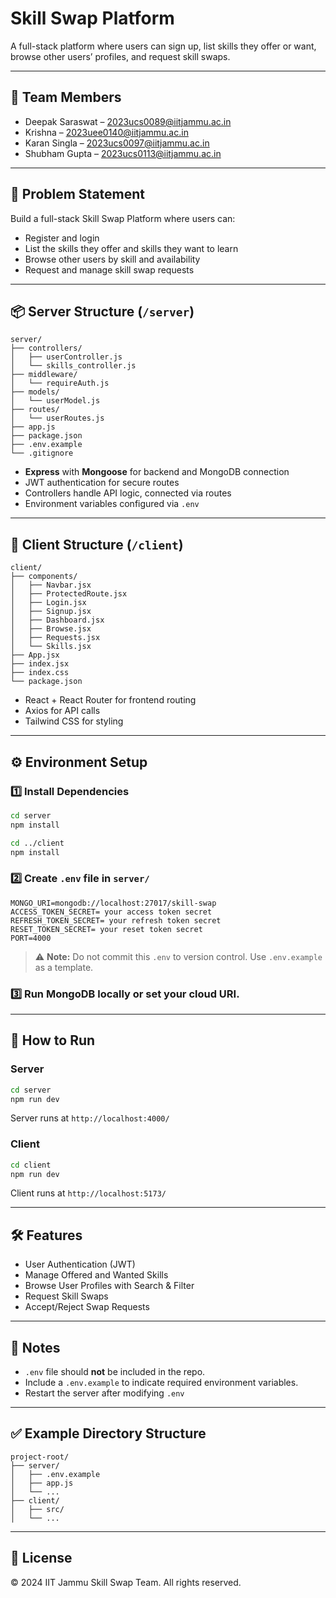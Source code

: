# Skill Swap Platform

A full-stack platform where users can sign up, list skills they offer or want, browse other users’ profiles, and request skill swaps.

---

## 👥 Team Members

* Deepak Saraswat – [2023ucs0089@iitjammu.ac.in](mailto:2023ucs0089@iitjammu.ac.in)
* Krishna – [2023uee0140@iitjammu.ac.in](mailto:2023uee0140@iitjammu.ac.in)
* Karan Singla – [2023ucs0097@iitjammu.ac.in](mailto:2023ucs0097@iitjammu.ac.in)
* Shubham Gupta – [2023ucs0113@iitjammu.ac.in](mailto:2023ucs0113@iitjammu.ac.in)

---

## 📖 Problem Statement

Build a full-stack Skill Swap Platform where users can:

* Register and login
* List the skills they offer and skills they want to learn
* Browse other users by skill and availability
* Request and manage skill swap requests

---

## 📦 Server Structure (`/server`)

```
server/
├── controllers/
│   ├── userController.js
│   └── skills_controller.js
├── middleware/
│   └── requireAuth.js
├── models/
│   └── userModel.js
├── routes/
│   └── userRoutes.js
├── app.js
├── package.json
├── .env.example
└── .gitignore
```

* **Express** with **Mongoose** for backend and MongoDB connection
* JWT authentication for secure routes
* Controllers handle API logic, connected via routes
* Environment variables configured via `.env`

---

## 🎨 Client Structure (`/client`)

```
client/
├── components/
│   ├── Navbar.jsx
│   ├── ProtectedRoute.jsx
│   ├── Login.jsx
│   ├── Signup.jsx
│   ├── Dashboard.jsx
│   ├── Browse.jsx
│   ├── Requests.jsx
│   └── Skills.jsx
├── App.jsx
├── index.jsx
├── index.css
└── package.json
```

* React + React Router for frontend routing
* Axios for API calls
* Tailwind CSS for styling

---

## ⚙️ Environment Setup

### 1️⃣ Install Dependencies

```bash
cd server
npm install

cd ../client
npm install
```

### 2️⃣ Create `.env` file in `server/`

```
MONGO_URI=mongodb://localhost:27017/skill-swap
ACCESS_TOKEN_SECRET= your access token secret
REFRESH_TOKEN_SECRET= your refresh token secret
RESET_TOKEN_SECRET= your reset token secret
PORT=4000
```

> ⚠️ **Note:** Do not commit this `.env` to version control. Use `.env.example` as a template.

### 3️⃣ Run MongoDB locally or set your cloud URI.

---

## 🚀 How to Run

### Server

```bash
cd server
npm run dev
```

Server runs at `http://localhost:4000/`

### Client

```bash
cd client
npm run dev
```

Client runs at `http://localhost:5173/`

---

## 🛠️ Features

* User Authentication (JWT)
* Manage Offered and Wanted Skills
* Browse User Profiles with Search & Filter
* Request Skill Swaps
* Accept/Reject Swap Requests

---

## 📌 Notes

* `.env` file should **not** be included in the repo.
* Include a `.env.example` to indicate required environment variables.
* Restart the server after modifying `.env`

---

## ✅ Example Directory Structure

```
project-root/
├── server/
│   ├── .env.example
│   ├── app.js
│   └── ...
├── client/
│   ├── src/
│   └── ...
```

---

## 📃 License

© 2024 IIT Jammu Skill Swap Team. All rights reserved.
